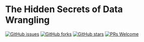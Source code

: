 # The Hidden Secrets of Data Wrangling
[![GitHub issues](https://img.shields.io/github/issues/Develop-Packt/The-Hidden-Secrets-of-Data-Wrangling.svg)](https://github.com/Develop-Packt/The-Hidden-Secrets-of-Data-Wrangling/issues)
[![GitHub forks](https://img.shields.io/github/forks/Develop-Packt/The-Hidden-Secrets-of-Data-Wrangling.svg)](https://github.com/Develop-Packt/The-Hidden-Secrets-of-Data-Wrangling/network)
[![GitHub stars](https://img.shields.io/github/stars/Develop-Packt/The-Hidden-Secrets-of-Data-Wrangling.svg)](https://github.com/Develop-Packt/The-Hidden-Secrets-of-Data-Wrangling/stargazers)
[![PRs Welcome](https://img.shields.io/badge/PRs-welcome-brightgreen.svg)](https://github.com/Develop-Packt/The-Hidden-Secrets-of-Data-Wrangling/pulls)
